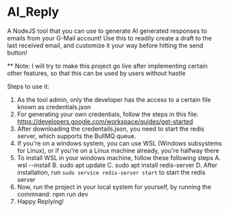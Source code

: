 # AI_Reply
A NodeJS tool that you can use to generate AI generated responses to emails from your G-Mail account! Use this to readily create a draft to the last received email, and customize it your way before hitting the send button!

** Note: I will try to make this project go live after implementing certain other features, so that this can be used by users without hastle

Steps to use it:

1. As the tool admin, only the developer has the access to a certain file known as credentials.json
2. For generating your own credentials, follow the steps in this file: https://developers.google.com/workspace/guides/get-started
3. After downloading the credentails.json, you need to start the redis server, which supports the BullMQ queue.
4. If you're on a windows system, you can use WSL (Windows subsystems for Linux), or if you're on a Linux machine already, you're halfway there
5. To install WSL in your windows machine, follow these following steps
    A. wsl --install
    B. sudo apt update
    C. sudo apt install redis-server
    D. After installation, run `sudo service redis-server start` to start the redis server
6. Now, run the project in your local system for yourself, by running the commnand: npm run dev
7. Happy Replying!
